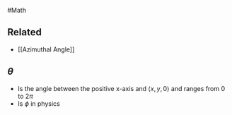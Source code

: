 #Math 
## Related
* [[Azimuthal Angle]]
## $\displaystyle \theta$
* Is the angle between the positive x-axis and ${\left\langle{x,y,0}\right\rangle}$ and ranges from $\displaystyle 0$ to $\displaystyle 2\pi$
* Is $\displaystyle \phi$ in physics